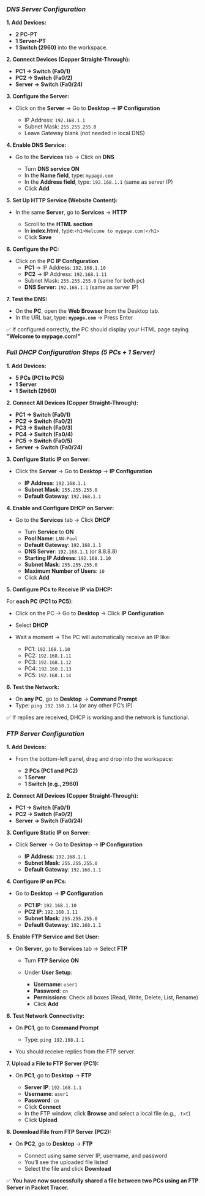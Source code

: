 ### ***DNS Server Configuration***

**1. Add Devices:**

* **2 PC-PT**
* **1 Server-PT**
* **1 Switch (2960)** into the workspace.

**2. Connect Devices (Copper Straight-Through):**

* **PC1 → Switch (Fa0/1)**
* **PC2 → Switch (Fa0/2)**
* **Server → Switch (Fa0/24)**

**3. Configure the Server:**

* Click on the **Server** → Go to **Desktop** → **IP Configuration**

  * IP Address: `192.168.1.1`
  * Subnet Mask: `255.255.255.0`
  * Leave Gateway blank (not needed in local DNS)

**4. Enable DNS Service:**

* Go to the **Services** tab → Click on **DNS**

  * Turn **DNS service ON**
  * In the **Name field**, type: `mypage.com`
  * In the **Address field**, type: `192.168.1.1` (same as server IP)
  * Click **Add**

**5. Set Up HTTP Service (Website Content):**

* In the same **Server**, go to **Services** → **HTTP**

  * Scroll to the **HTML section**
  * In **index.html**, type:`<h1>Welcome to mypage.com!</h1>`
  * Click **Save**

**6. Configure the PC:**

* Click on the **PC** **IP Configuration**
  * **PC1** → IP Address: `192.168.1.10`
  * **PC2** → IP Address: `192.168.1.11`
  * Subnet Mask: `255.255.255.0` (same for both pc)
  * **DNS Server:** `192.168.1.1` (same as server IP)

**7. Test the DNS:**

* On the **PC**, open the **Web Browser** from the Desktop tab.
* In the URL bar, type:
  **`mypage.com`** → Press Enter

✅ If configured correctly, the PC should display your HTML page saying **"Welcome to mypage.com!"**

### ***Full DHCP Configuration Steps (5 PCs + 1 Server)***

**1. Add Devices:**

* **5 PCs (PC1 to PC5)**
* **1 Server**
* **1 Switch (2960)**

**2. Connect All Devices (Copper Straight-Through):**

* **PC1 → Switch (Fa0/1)**
* **PC2 → Switch (Fa0/2)**
* **PC3 → Switch (Fa0/3)**
* **PC4 → Switch (Fa0/4)**
* **PC5 → Switch (Fa0/5)**
* **Server → Switch (Fa0/24)**

**3. Configure Static IP on Server:**

* Click the **Server** → Go to **Desktop** → **IP Configuration**

  * **IP Address**: `192.168.1.1`
  * **Subnet Mask**: `255.255.255.0`
  * **Default Gateway**: `192.168.1.1`

**4. Enable and Configure DHCP on Server:**

* Go to the **Services** tab → Click **DHCP**

  * Turn **Service** to **ON**
  * **Pool Name**: `LAN-Pool`
  * **Default Gateway**: `192.168.1.1`
  * **DNS Server**: `192.168.1.1` (or 8.8.8.8)
  * **Starting IP Address**: `192.168.1.10`
  * **Subnet Mask**: `255.255.255.0`
  * **Maximum Number of Users**: `10`
  * Click **Add**

**5. Configure PCs to Receive IP via DHCP:**

For **each PC (PC1 to PC5)**:

* Click on the PC → Go to **Desktop** → Click **IP Configuration**
* Select **DHCP**
* Wait a moment → The PC will automatically receive an IP like:

  * PC1: `192.168.1.10`
  * PC2: `192.168.1.11`
  * PC3: `192.168.1.12`
  * PC4: `192.168.1.13`
  * PC5: `192.168.1.14`

**6. Test the Network:**

* On **any PC**, go to **Desktop** → **Command Prompt**
* Type: `ping 192.168.1.14` (or any other PC’s IP)

✅ If replies are received, DHCP is working and the network is functional.

### ***FTP Server Configuration***

**1. Add Devices:**

* From the bottom-left panel, drag and drop into the workspace:

  * **2 PCs (PC1 and PC2)**
  * **1 Server**
  * **1 Switch (e.g., 2960)**

**2. Connect All Devices (Copper Straight-Through):**

* **PC1 → Switch (Fa0/1)**
* **PC2 → Switch (Fa0/2)**
* **Server → Switch (Fa0/24)**

**3. Configure Static IP on Server:**

* Click **Server** → Go to **Desktop** → **IP Configuration**

  * **IP Address**: `192.168.1.1`
  * **Subnet Mask**: `255.255.255.0`
  * **Default Gateway**: `192.168.1.1`
 
**4. Configure IP on PCs:**

* Go to **Desktop** → **IP Configuration**

  * **PC1 IP**: `192.168.1.10`
  * **PC2 IP**: `192.168.1.11`
  * **Subnet Mask**: `255.255.255.0`
  * **Default Gateway**: `192.168.1.1`

**5. Enable FTP Service and Set User:**

* On **Server**, go to **Services** tab → Select **FTP**

  * Turn **FTP Service** **ON**
  * Under **User Setup**:

    * **Username**: `user1`
    * **Password**: `cn`
    * **Permissions**: Check all boxes (Read, Write, Delete, List, Rename)
    * Click **Add**

**6. Test Network Connectivity:**

* On **PC1**, go to **Command Prompt**

  * Type: `ping 192.168.1.1`
* You should receive replies from the FTP server.

**7. Upload a File to FTP Server (PC1):**

* On **PC1**, go to **Desktop** → **FTP**

  * **Server IP**: `192.168.1.1`
  * **Username**: `user1`
  * **Password**: `cn`
  * Click **Connect**
  * In the FTP window, click **Browse** and select a local file (e.g., `.txt`)
  * Click **Upload**

**8. Download File from FTP Server (PC2):**

* On **PC2**, go to **Desktop** → **FTP**

  * Connect using same server IP, username, and password
  * You’ll see the uploaded file listed
  * Select the file and click **Download**

✅ **You have now successfully shared a file between two PCs using an FTP Server in Packet Tracer.**
